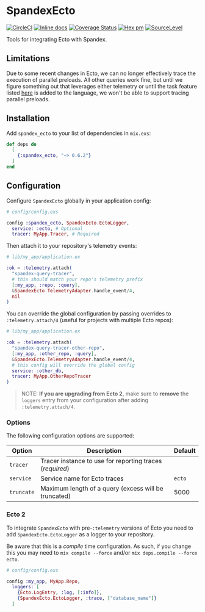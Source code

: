 # SpandexEcto

[![CircleCI](https://circleci.com/gh/spandex-project/spandex_ecto.svg?style=svg)](https://circleci.com/gh/spandex-project/spandex_ecto)
[![Inline docs](http://inch-ci.org/github/spandex-project/spandex_ecto.svg)](http://inch-ci.org/github/spandex-project/spandex_ecto)
[![Coverage Status](https://coveralls.io/repos/github/spandex-project/spandex_ecto/badge.svg)](https://coveralls.io/github/spandex-project/spandex_ecto)
[![Hex pm](http://img.shields.io/hexpm/v/spandex_ecto.svg?style=flat)](https://hex.pm/packages/spandex_ecto)
[![SourceLevel](https://sourcelevel.io/github/spandex-project/spandex_ecto.svg)](https://sourcelevel.io/github/spandex-project/spandex_ecto)

Tools for integrating Ecto with Spandex.

## Limitations

Due to some recent changes in Ecto, we can no longer effectively trace the
execution of parallel preloads. All other queries work fine, but until we figure
something out that leverages either telemetry or until the task feature listed
[here](https://github.com/elixir-ecto/ecto/issues/2843) is added to the
language, we won't be able to support tracing parallel preloads.

## Installation

Add `spandex_ecto` to your list of dependencies in `mix.exs`:

```elixir
def deps do
  [
    {:spandex_ecto, "~> 0.6.2"}
  ]
end
```

## Configuration

Configure `SpandexEcto` globally in your application config:

```elixir
# config/config.exs

config :spandex_ecto, SpandexEcto.EctoLogger,
  service: :ecto, # Optional
  tracer: MyApp.Tracer, # Required
```

Then attach it to your repository's telemetry events:

```elixir
# lib/my_app/application.ex

:ok = :telemetry.attach(
  "spandex-query-tracer",
  # this should match your repo's telemetry prefix
  [:my_app, :repo, :query],
  &SpandexEcto.TelemetryAdapter.handle_event/4,
  nil
)
```

You can override the global configuration by passing overrides to `:telemetry.attach/4` (useful for projects with multiple Ecto repos):

```elixir
# lib/my_app/application.ex

:ok = :telemetry.attach(
  "spandex-query-tracer-other-repo",
  [:my_app, :other_repo, :query],
  &SpandexEcto.TelemetryAdapter.handle_event/4,
  # this config will override the global config
  service: :other_db,
  tracer: MyApp.OtherRepoTracer
)
```

> NOTE: **If you are upgrading from Ecto 2**, make sure to **remove** the `loggers`
> entry from your configuration after adding `:telemetry.attach/4`.

### Options

The following configuration options are supported:

|Option|Description|Default|
|-|-|-|
|`tracer`|Tracer instance to use for reporting traces (*required*)||
|`service`|Service name for Ecto traces|`ecto`|
|`truncate`|Maximum length of a query (excess will be truncated)|5000|

### Ecto 2

To integrate `SpandexEcto` with pre-`:telemetry` versions of Ecto you need to add `SpandexEcto.EctoLogger` as a logger to your repository.

Be aware that this is a *compile* time configuration. As such, if you change this you may need to `mix compile --force` and/or `mix deps.compile --force ecto`.

```elixir
# config/config.exs

config :my_app, MyApp.Repo,
  loggers: [
    {Ecto.LogEntry, :log, [:info]},
    {SpandexEcto.EctoLogger, :trace, ["database_name"]}
  ]
```
